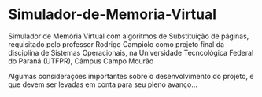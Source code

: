 # Simulador-de-Memoria-Virtual
Simulador de Memória Virtual com algoritmos de Substituição de páginas, requisitado pelo professor Rodrigo Campiolo como projeto final da disciplina de Sistemas Operacionais, na Universidade Tecncológica Federal do Paraná (UTFPR), Câmpus Campo Mourão

Algumas considerações importantes sobre o desenvolvimento do projeto, e que devem ser levadas em conta para seu pleno avanço...

